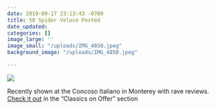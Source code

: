 ```yaml
---
date: 2019-09-17 23:13:43 -0700
title: 58 Spider Veloce Posted
date_updated: 
categories: []
image_large: ''
image_small: "/uploads/IMG_4850.jpeg"
background_image: "/uploads/IMG_4850.jpeg"

---
```

![]({{site.baseurl}}/uploads/IMG_4850.jpeg)

Recently shown at the Concoso Italiano in Monterey with rave reviews. [Check it out](/offers/1958-alfa-romeo-giulietta-spider-veloce/) in the “Classics on Offer” section